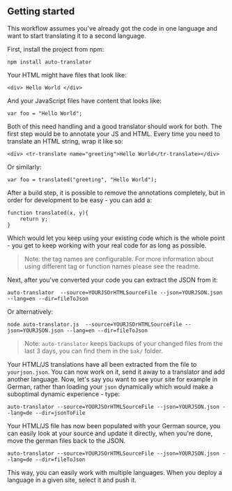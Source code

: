 Getting started
---------------

This workflow assumes you've already got the code in one language and want to start translating it to a second language.


First, install the project from npm:

    npm install auto-translator

Your HTML might have files that look like:

    <div> Hello World </div>

And your JavaScript files have content that looks like:

    var foo = "Hello World";

Both of this need handling and a good translator should work for both. The first step would be to annotate your JS and HTML. Every time you need to translate an HTML string, wrap it like so:

    <div> <tr-translate name="greeting">Hello World</tr-translate></div>

Or similarly:

    var foo = translated("greeting", "Hello World");

After a build step, it is possible to remove the annotations completely, but in order for development to be easy - you can add a:

    function translated(x, y){
    	return y;
    }

Which would let you keep using your existing code which is the whole point - you get to keep working with your real code for as long as possible.

> Note: the tag names are configurable. For more information about using different tag or function names please see the readme.


Next, after you've converted your code you can extract the JSON from it:

    auto-translator  --source=YOURJSOrHTMLSourceFile --json=YOURJSON.json --lang=en --dir=fileToJson

Or alternatively:

    node auto-translator.js  --source=YOURJSOrHTMLSourceFile --json=YOURJSON.json --lang=en --dir=fileToJson

> Note: `auto-translator` keeps backups of your changed files from the last 3 days, you can find them in the `bak/` folder.

Your HTML/JS translations have all been extracted from the file to `yourjson.json`. You can now work on it, send it away to a translator and add another language. Now, let's say you want to see your site for example in German, rather than loading your `json` dynamically which would make a suboptimal dynamic experience - type:

    auto-translator --source=YOURJSOrHTMLSourceFile --json=YOURJSON.json --lang=de --dir=jsonToFile

Your HTML/JS file has now been populated with your German source, you can easily look at your source and update it directly, when you're done, move the german files back to the JSON.


    auto-translator --source=YOURJSOrHTMLSourceFile --json=YOURJSON.json --lang=de --dir=fileToJson

This way, you can easily work with multiple languages. When you deploy a language in a given site, select it and push it.
